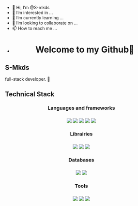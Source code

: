 - 👋 Hi, I’m @S-mkds
- 👀 I’m interested in ...
- 🌱 I’m currently learning ...
- 💞️ I’m looking to collaborate on ...
- 📫 How to reach me ...
- <h1 align="center">Welcome to my Github👋</h1>

## S-Mkds
<p align="justify">full-stack developer. 👾 </p>

## Technical Stack

<h3 align="center"> Languages and frameworks </h3>
<p align="center" style="margin-top: 24px">
  <img src="https://img.shields.io/badge/javascript%20-%23F7DF1E.svg?&style=for-the-badge&logo=javascript&logoColor=black"/>
  <img src="https://img.shields.io/badge/typescript%20-%233178C6.svg?&style=for-the-badge&logo=typescript&logoColor=white"/>
  <img src="https://img.shields.io/badge/vuejs%20-%234FC08D.svg?&style=for-the-badge&logo=vue.js&logoColor=black"/>
  <img src="https://img.shields.io/badge/nuxtjs%20-%2300DC82.svg?&style=for-the-badge&logo=nuxt.js&logoColor=black"/>
  <img src="https://img.shields.io/badge/nodejs%20-%23339933.svg?&style=for-the-badge&logo=node.js&logoColor=black"/>
</p>

<h3 align="center"> Librairies </h3>
<p align="center" style="margin-top: 24px">
  <img src="https://img.shields.io/badge/bootstrap (vue)%20-%237952B3.svg?&style=for-the-badge&logo=bootstrap&logoColor=white"/>
  <img src="https://img.shields.io/badge/tailwindcss%20-%2338BDF8.svg?&style=for-the-badge&logo=tailwindcss&logoColor=white"/>
  <img src="https://img.shields.io/badge/vuetify%20-%231867C0.svg?&style=for-the-badge&logo=vuetify&logoColor=white"/>
</p>

<h3 align="center"> Databases </h3>
<p align="center" style="margin-top: 24px">
  <img src="https://img.shields.io/badge/postgresql%20-%23323330.svg?&style=for-the-badge&logo=postgresql&logoColor=%green"/>
  <img src="https://img.shields.io/badge/mongoDB%20-%23323330.svg?&style=for-the-badge&logo=mongodb&logoColor=%green"/>
</p>

<h3 align="center"> Tools </h3>
<p align="center" style="margin-top: 24px">
  <img src="https://img.shields.io/badge/git%20-%23F05033.svg?&style=for-the-badge&logo=git&logoColor=white"/>
  <img src="https://img.shields.io/badge/gitlab%20-%23FCA121.svg?&style=for-the-badge&logo=gitlab&logoColor=white"/>
  <img src="https://img.shields.io/badge/docker%20-%232496ED.svg?&style=for-the-badge&logo=docker&logoColor=white"/>
</p>

<!---
S-mkds/S-mkds is a ✨ special ✨ repository because its `README.md` (this file) appears on your GitHub profile.
You can click the Preview link to take a look at your changes.
--->
